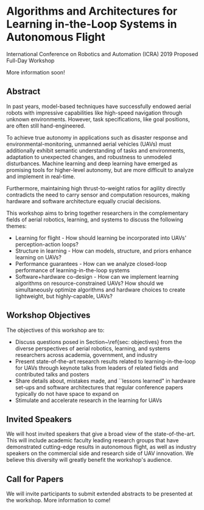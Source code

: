 # Algorithms and Architectures for Learning in-the-Loop Systems in Autonomous Flight

International Conference on Robotics and Automation (ICRA) 2019 Proposed Full-Day Workshop

More information soon! 

## Abstract

In past years, model-based techniques have successfully endowed aerial robots with impressive capabilities like high-speed navigation through unknown environments. However, task specifications, like goal positions, are often still hand-engineered.

To achieve true autonomy in applications such as disaster response and environmental-monitoring, unmanned aerial vehicles (UAVs) must additionally exhibit semantic understanding of tasks and environments, adaptation to unexpected changes, and robustness to unmodeled disturbances. Machine learning and deep learning have emerged as promising tools for higher-level autonomy, but are more difficult to analyze and implement in real-time.

Furthermore, maintaining high thrust-to-weight ratios for agility directly contradicts the need to carry sensor and computation resources, making hardware and software architecture equally crucial decisions.

This workshop aims to bring together researchers in the complementary fields of aerial robotics, learning, and systems to discuss the following themes: 
* Learning for flight - How should learning be incorporated into UAVs' perception-action loops?
* Structure in learning - How can models, structure, and priors enhance learning on UAVs? 
* Performance guarantees - How can we analyze closed-loop performance of learning-in-the-loop systems
* Software+hardware co-design - How can we implement learning algorithms on resource-constrained UAVs? How should we simultaneously optimize algorithms and hardware choices to create lightweight, but highly-capable, UAVs?

## Workshop Objectives

The objectives of this workshop are to:
* Discuss questions posed in Section~\ref{sec: objectives} from the diverse perspectives of aerial robotics, learning, and systems researchers across academia, government, and industry
* Present state-of-the-art research results related to learning-in-the-loop for UAVs through keynote talks from leaders of related fields and contributed talks and posters
* Share details about, mistakes made, and ``lessons learned" in hardware set-ups and software architectures that regular conference papers typically do not have space to expand on
* Stimulate and accelerate research in the learning for UAVs

## Invited Speakers

We will host invited speakers that give a broad view of the state-of-the-art. This will include academic faculty leading research groups that have demonstrated cutting-edge results in autonomous flight, as well as industry speakers on the commercial side and research side of UAV innovation. We believe this diversity will greatly benefit the workshop's audience.  

## Call for Papers

We will invite participants to submit extended abstracts to be presented at the workshop. More information to come! 
